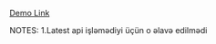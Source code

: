 [Demo Link](https://allmoviesapp.netlify.app/)

NOTES:
1.Latest api işləmədiyi üçün o əlavə edilmədi
